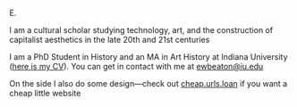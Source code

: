 E.

I am a cultural scholar studying technology, art, and the construction of capitalist aesthetics in the late 20th and 21st centuries

I am a PhD Student in History and an MA in Art History at Indiana University ([here is my CV](https://elijah.beaton.page/cv.html)). You can get in contact with me at <ewbeaton@iu.edu>

On the side I also do some design—check out [cheap.urls.loan](https://cheap.urls.loan) if you want a cheap little website
